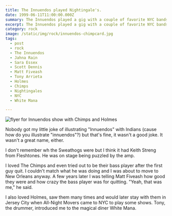 ```yaml
---
title: The Innuendos played Nightingale's.
date: 1999-06-11T11:00:00.000Z
summary: The Innuendos played a gig with a couple of favorite NYC bands.
excerpt: The Innuendos played a gig with a couple of favorite NYC bands.
category: rock
image: /static/img/rock/innuendos-chimpcard.jpg
tags:
  - post 
  - rock
  - The Innuendos
  - Jahna Rain
  - Sara Essex
  - Scott Dennis
  - Matt Fiveash
  - Tony Arrieta
  - Holmes
  - Chimps
  - Nightingales
  - NYC
  - White Mana

---
```


![flyer for Innuendos show with Chimps and Holmes](/static/img/rock/innuendos-chimpcard.jpg "flyer for Innuendos show with Chimps and Holmes")

Nobody got my little joke of illustrating "Innuendos" with Indians (cause how do you illustrate "innuendos"?) but that's fine, it wasn't a good joke. It wasn't a great name, either.

I don't remember wh the Sweathogs were but I think it had Keith Streng from Fleshtones. He was on stage being puzzled by the amp.

I loved The Chimps and even tried out to be their bass player after the first guy quit. I couldn't match what he was doing and I was about to move to New Orleans anyway. A few years later I was telling Matt Fiveash how good they were and how crazy the bass player was for quitting. "Yeah, that was me," he said.

I also loved Holmes, saw them many times and would later stay with them in Jersey City when All-Night Movers came to NYC to play some shows. Tony, the drummer, introduced me to the magical diner White Mana.